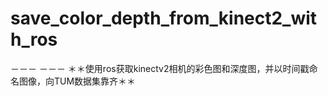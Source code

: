 # save_color_depth_from_kinect2_with_ros
－－－
－－－
＊＊使用ros获取kinectv2相机的彩色图和深度图，并以时间戳命名图像，向TUM数据集靠齐＊＊

